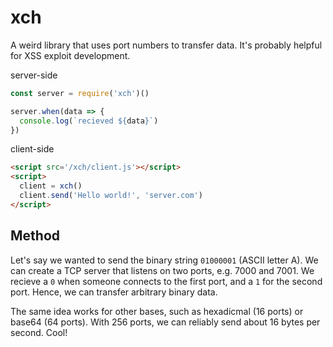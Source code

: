 # xch

A weird library that uses port numbers to transfer data. It's probably helpful for XSS exploit development.


server-side

```js
const server = require('xch')()

server.when(data => {
  console.log(`recieved ${data}`)
})
```

client-side

```html
<script src='/xch/client.js'></script>
<script>
  client = xch()
  client.send('Hello world!', 'server.com')
</script>
```


## Method

Let's say we wanted to send the binary string `01000001` (ASCII letter A). We can create a TCP server that 
listens on two ports, e.g. 7000 and 7001. We recieve a `0` when someone connects to the first port, and a 
`1` for the second port. Hence, we can transfer arbitrary binary data.

The same idea works for other bases, such as hexadicmal (16 ports) or base64 (64 ports). With 256 ports, 
we can reliably send about 16 bytes per second. Cool!
